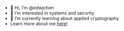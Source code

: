 - 👋 Hi, I’m @edwjchen
- 👀 I’m interested in systems and security
- 🌱 I’m currently learning about applied cryptography
- Learn more about me [here!](https://edwjchen.com/)

<!---
edwjchen/edwjchen is a ✨ special ✨ repository because its `README.md` (this file) appears on your GitHub profile.
You can click the Preview link to take a look at your changes.
--->
